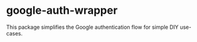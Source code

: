 # google-auth-wrapper
This package simplifies the Google authentication flow for simple DIY use-cases.
